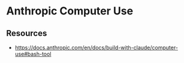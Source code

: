 # Anthropic Computer Use



## Resources
- https://docs.anthropic.com/en/docs/build-with-claude/computer-use#bash-tool